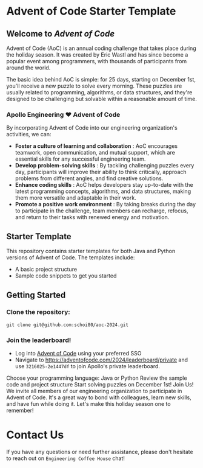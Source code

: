 # Advent of Code Starter Template
## Welcome to *Advent of Code*
Advent of Code (AoC) is an annual coding challenge that takes place during the holiday season. It was created by Eric Wastl and has since become a popular event among programmers, with thousands of participants from around the world.

The basic idea behind AoC is simple: for 25 days, starting on December 1st, you'll receive a new puzzle to solve every morning. These puzzles are usually related to programming, algorithms, or data structures, and they're designed to be challenging but solvable within a reasonable amount of time.

### Apollo Engineering ❤️ Advent of Code
By incorporating Advent of Code into our engineering organization's activities, we can:

- **Foster a culture of learning and collaboration** : AoC encourages teamwork, open communication, and mutual support, which are essential skills for any successful engineering team.
- **Develop problem-solving skills** : By tackling challenging puzzles every day, participants will improve their ability to think critically, approach problems from different angles, and find creative solutions.
- **Enhance coding skills** : AoC helps developers stay up-to-date with the latest programming concepts, algorithms, and data structures, making them more versatile and adaptable in their work.
- **Promote a positive work environment** : By taking breaks during the day to participate in the challenge, team members can recharge, refocus, and return to their tasks with renewed energy and motivation.


## Starter Template
This repository contains starter templates for both Java and Python versions of Advent of Code. The templates include:

- A basic project structure
- Sample code snippets to get you started

## Getting Started
### Clone the repository: 
`git clone git@github.com:schoi80/aoc-2024.git`

### Join the leaderboard!
- Log into [Advent of Code](https://adventofcode.com/) using your preferred SSO
- Navigate to https://adventofcode.com/2024/leaderboard/private and use `3216025-2e1447df` to join Apollo's private leaderboard.

Choose your programming language: Java or Python
Review the sample code and project structure
Start solving puzzles on December 1st!
Join Us!
We invite all members of our engineering organization to participate in Advent of Code. It's a great way to bond with colleagues, learn new skills, and have fun while doing it. Let's make this holiday season one to remember!

# Contact Us
If you have any questions or need further assistance, please don't hesitate to reach out on `Engineering Coffee House` chat!